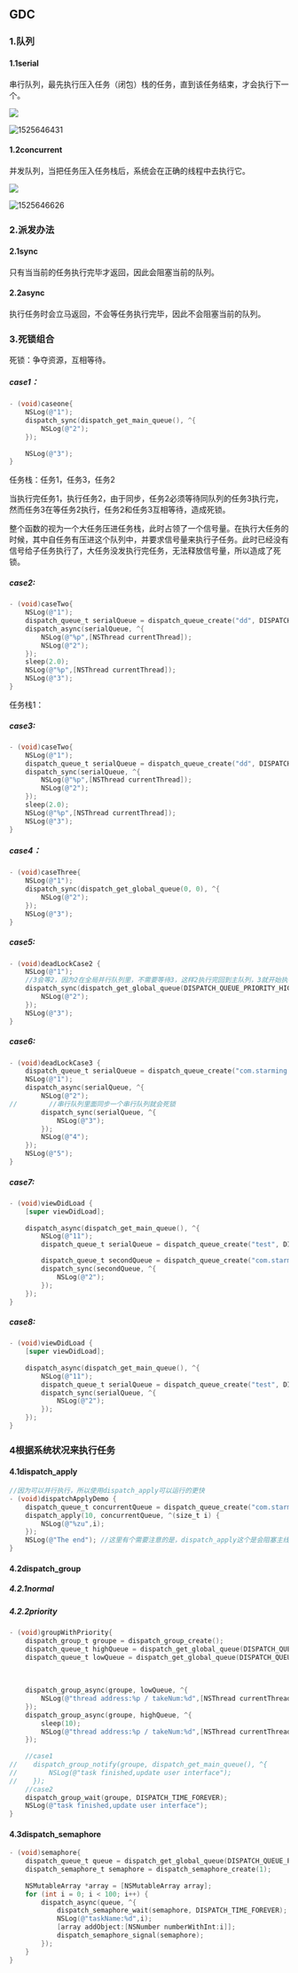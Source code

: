 ## GDC

### 1.队列

#### 1.1serial

串行队列，最先执行压入任务（闭包）栈的任务，直到该任务结束，才会执行下一个。

![](http://ojclrjct5.bkt.clouddn.com/1525646431.png )

![1525646431](./1525646431.png)

#### 1.2concurrent

并发队列，当把任务压入任务栈后，系统会在正确的线程中去执行它。

![](http://ojclrjct5.bkt.clouddn.com/1525646626.png )

![1525646626](./1525646626.png)

### 2.派发办法

#### 2.1sync

只有当当前的任务执行完毕才返回，因此会阻塞当前的队列。

#### 2.2async

执行任务时会立马返回，不会等任务执行完毕，因此不会阻塞当前的队列。

### 3.死锁组合

死锁：争夺资源，互相等待。

##### case1：

```objective-c
- (void)caseone{
    NSLog(@"1");
    dispatch_sync(dispatch_get_main_queue(), ^{
        NSLog(@"2");
    });
    
    NSLog(@"3");
}
```

任务栈：任务1，任务3，任务2

当执行完任务1，执行任务2，由于同步，任务2必须等待同队列的任务3执行完，然而任务3在等任务2执行，任务2和任务3互相等待，造成死锁。

整个函数的视为一个大任务压进任务栈，此时占领了一个信号量。在执行大任务的时候，其中自任务有压进这个队列中，并要求信号量来执行子任务。此时已经没有信号给子任务执行了，大任务没发执行完任务，无法释放信号量，所以造成了死锁。

##### case2:

```objective-c
- (void)caseTwo{
    NSLog(@"1");
    dispatch_queue_t serialQueue = dispatch_queue_create("dd", DISPATCH_QUEUE_SERIAL);
    dispatch_async(serialQueue, ^{
        NSLog(@"%p",[NSThread currentThread]);
        NSLog(@"2");
    });
    sleep(2.0);
    NSLog(@"%p",[NSThread currentThread]);
    NSLog(@"3");
}
```

任务栈1：

##### case3:

```objective-c
- (void)caseTwo{
    NSLog(@"1");
    dispatch_queue_t serialQueue = dispatch_queue_create("dd", DISPATCH_QUEUE_SERIAL);
    dispatch_sync(serialQueue, ^{
        NSLog(@"%p",[NSThread currentThread]);
        NSLog(@"2");
    });
    sleep(2.0);
    NSLog(@"%p",[NSThread currentThread]);
    NSLog(@"3");
}
```

##### case4：

```objective-c
- (void)caseThree{
    NSLog(@"1");
    dispatch_sync(dispatch_get_global_queue(0, 0), ^{
        NSLog(@"2");
    });
    NSLog(@"3");
}
```

##### case5:

```objective-c
- (void)deadLockCase2 {
    NSLog(@"1");
    //3会等2，因为2在全局并行队列里，不需要等待3，这样2执行完回到主队列，3就开始执行
    dispatch_sync(dispatch_get_global_queue(DISPATCH_QUEUE_PRIORITY_HIGH, 0), ^{
        NSLog(@"2");
    });
    NSLog(@"3");
}
```

##### case6:

```objective-c
- (void)deadLockCase3 {
    dispatch_queue_t serialQueue = dispatch_queue_create("com.starming.gcddemo.serialqueue", DISPATCH_QUEUE_SERIAL);
    NSLog(@"1");
    dispatch_async(serialQueue, ^{
        NSLog(@"2");
//        //串行队列里面同步一个串行队列就会死锁
        dispatch_sync(serialQueue, ^{
            NSLog(@"3");
        });
        NSLog(@"4");
    });
    NSLog(@"5");
}
```

##### case7:

```objective-c
- (void)viewDidLoad {
    [super viewDidLoad];
    
    dispatch_async(dispatch_get_main_queue(), ^{
        NSLog(@"11");
        dispatch_queue_t serialQueue = dispatch_queue_create("test", DISPATCH_QUEUE_SERIAL);

        dispatch_queue_t secondQueue = dispatch_queue_create("com.starming.gcddemo.secondqueue", DISPATCH_QUEUE_CONCURRENT);
        dispatch_sync(secondQueue, ^{
            NSLog(@"2");
        });
    });
}
```

##### case8:

```objective-c
- (void)viewDidLoad {
    [super viewDidLoad];
    
    dispatch_async(dispatch_get_main_queue(), ^{
        NSLog(@"11");
        dispatch_queue_t serialQueue = dispatch_queue_create("test", DISPATCH_QUEUE_SERIAL);
        dispatch_sync(serialQueue, ^{
            NSLog(@"2");
        });
    });
}
```

### 4根据系统状况来执行任务

#### 4.1dispatch_apply

```objective-c
//因为可以并行执行，所以使用dispatch_apply可以运行的更快
- (void)dispatchApplyDemo {
    dispatch_queue_t concurrentQueue = dispatch_queue_create("com.starming.gcddemo.concurrentqueue", DISPATCH_QUEUE_CONCURRENT);
    dispatch_apply(10, concurrentQueue, ^(size_t i) {
        NSLog(@"%zu",i);
    });
    NSLog(@"The end"); //这里有个需要注意的是，dispatch_apply这个是会阻塞主线程的。这个log打印会在dispatch_apply都结束后才开始执行
}
```



#### 4.2dispatch_group

##### 4.2.1normal

##### 4.2.2priority

```objective-c
- (void)groupWithPriority{
    dispatch_group_t groupe = dispatch_group_create();
    dispatch_queue_t highQueue = dispatch_get_global_queue(DISPATCH_QUEUE_PRIORITY_HIGH, 0);
    dispatch_queue_t lowQueue = dispatch_get_global_queue(DISPATCH_QUEUE_PRIORITY_LOW, 0);
    
    
    
    dispatch_group_async(groupe, lowQueue, ^{
        NSLog(@"thread address:%p / takeNum:%d",[NSThread currentThread],2);
    });
    dispatch_group_async(groupe, highQueue, ^{
        sleep(10);
        NSLog(@"thread address:%p / takeNum:%d",[NSThread currentThread],1);
    });
    
    //case1
//    dispatch_group_notify(groupe, dispatch_get_main_queue(), ^{
//        NSLog(@"task finished,update user interface");
//    });
    //case2
    dispatch_group_wait(groupe, DISPATCH_TIME_FOREVER);
    NSLog(@"task finished,update user interface");
}
```



#### 4.3dispatch_semaphore

```objective-c
- (void)semaphore{
    dispatch_queue_t queue = dispatch_get_global_queue(DISPATCH_QUEUE_PRIORITY_DEFAULT, 0);
    dispatch_semaphore_t semaphore = dispatch_semaphore_create(1);
    
    NSMutableArray *array = [NSMutableArray array];
    for (int i = 0; i < 100; i++) {
        dispatch_async(queue, ^{
            dispatch_semaphore_wait(semaphore, DISPATCH_TIME_FOREVER);
            NSLog(@"taskName:%d",i);
            [array addObject:[NSNumber numberWithInt:i]];
            dispatch_semaphore_signal(semaphore);
        });
    }
}
```

